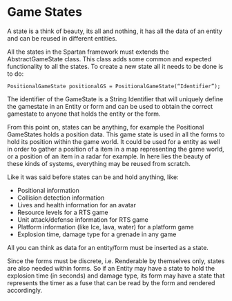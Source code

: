 # Game States #

A state is a think of beauty, its all and nothing, it has all the data of an entity and can be reused in different entities.

All the states in the Spartan framework must extends the AbstractGameState class. This class adds some common and expected functionality to all the states.
To create a new state all it needs to be done is to do:

```
PositionalGameState positionalGS = PositionalGameState(“Identifier”);
```

The identifier of the GameState is a String Identifier that will uniquely define the gamestate in an Entity or form and can be used to obtain the correct gamestate to anyone that holds the entity or the form.

From this point on, states can be anything, for example the Positional GameStates holds a position data. This game state is used in all the forms to hold its position within the game world. It could be used for a entity as well in order to gather a position of a item in a map representing the game world, or a position of an item in a radar for example. In here lies the beauty of these kinds of systems, everything may be reused from scratch.

Like it was said before states can be and hold anything, like:
  * Positional information
  * Collision detection information
  * Lives and health information for an avatar
  * Resource levels for a RTS game
  * Unit attack/defense information for RTS game
  * Platform information (like Ice, lava, water) for a platform game
  * Explosion time, damage type for a grenade in any game

All you can think as data for an entity/form must be inserted as a state.

Since the forms must be discrete, i.e. Renderable by themselves only, states are also needed within forms. So if an Entity may have a state to hold the explosion time (in seconds) and damage type, its form may have a state that represents the timer as a fuse that can be read by the form and rendered accordingly.